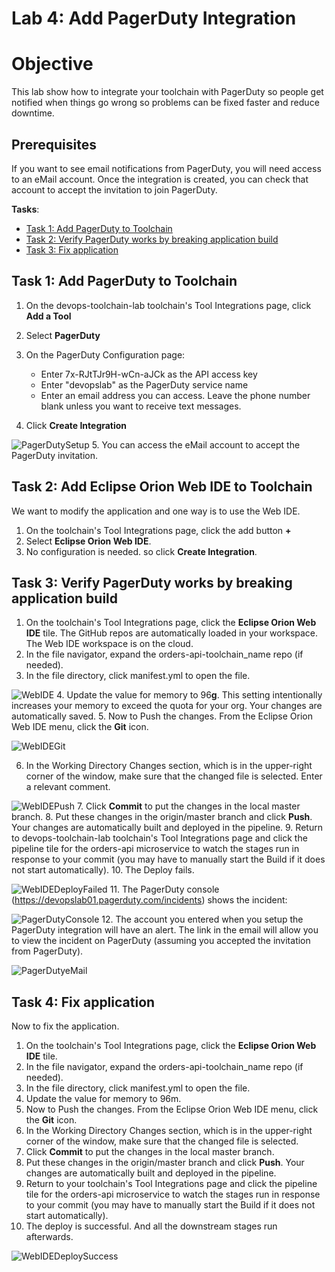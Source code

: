 # Lab 4: Add PagerDuty Integration

# Objective
This lab show how to integrate your toolchain with PagerDuty so people get notified when things go wrong so problems can be fixed faster and reduce downtime.

## Prerequisites
If you want to see email notifications from PagerDuty, you will need access to an eMail account.  Once the integration is created, you can check that account to accept the invitation to join PagerDuty.

**Tasks**:
- [Task 1: Add PagerDuty to Toolchain](#task-1-add-pagerduty-to-toolchain)
- [Task 2: Verify PagerDuty works by breaking application build](#task-2-verify-pagerduty-works-by-breaking-application-build)
- [Task 3: Fix application](#task-3-fix-application)

## Task 1: Add PagerDuty to Toolchain
1. On the devops-toolchain-lab toolchain's Tool Integrations page, click **Add a Tool**
2. Select **PagerDuty**
3. On the PagerDuty Configuration page:
   - Enter 7x-RJtTJr9H-wCn-aJCk as the API access key
   - Enter "devopslab" as the PagerDuty service name
   - Enter an email address you can access.  Leave the phone number blank unless you want to receive text messages.

4. Click **Create Integration**

  ![PagerDutySetup](screenshots/PagerDutySetup.jpg)
5. You can access the eMail account to accept the PagerDuty invitation.

## Task 2: Add Eclipse Orion Web IDE to Toolchain
We want to modify the application and one way is to use the Web IDE.

1. On the toolchain's Tool Integrations page, click the add button **+**
2. Select **Eclipse Orion Web IDE**.
3. No configuration is needed. so click **Create Integration**.

## Task 3: Verify PagerDuty works by breaking application build
  1. On the toolchain's Tool Integrations page, click the **Eclipse Orion Web IDE** tile. The GitHub repos are automatically loaded in your workspace. The Web IDE workspace is on the cloud.
  2. In the file navigator, expand the orders-api-toolchain_name repo (if needed).
  3. In the file directory, click manifest.yml to open the file.

  ![WebIDE](screenshots/WebIDE.jpg)
  4. Update the value for memory to 96**g**. This setting intentionally increases your memory to exceed the quota for your org. Your changes are automatically saved.
  5. Now to Push the changes.  From the Eclipse Orion Web IDE menu, click the **Git** icon.

  ![WebIDEGit](screenshots/WebIDEGit.jpg)

  6. In the Working Directory Changes section, which is in the upper-right corner of the window, make sure that the changed file is selected.  Enter a relevant comment.

  ![WebIDEPush](screenshots/WebIDEPush.jpg)
  7. Click **Commit** to put the changes in the local master branch.
  8. Put these changes in the origin/master branch and click **Push**. Your changes are automatically built and deployed in the pipeline.
  9. Return to devops-toolchain-lab toolchain's Tool Integrations page and click the pipeline tile for the orders-api microservice to watch the stages run in response to your commit (you may have to manually start the Build if it does not start automatically).
  10. The Deploy fails.

  ![WebIDEDeployFailed](screenshots/WebIDEDeployFailed.jpg)
  11. The PagerDuty console (https://devopslab01.pagerduty.com/incidents) shows the incident:

  ![PagerDutyConsole](screenshots/PagerDutyConsole.jpg)
    12. The account you entered when you setup the PagerDuty integration will have an alert. The link in the email will allow you to view the incident on PagerDuty (assuming you accepted the invitation from PagerDuty).

  ![PagerDutyeMail](screenshots/PagerDutyeMail.jpg)

## Task 4: Fix application

Now to fix the application.
  1. On the toolchain's Tool Integrations page, click the **Eclipse Orion Web IDE** tile.
  2. In the file navigator, expand the orders-api-toolchain_name repo (if needed).
  3. In the file directory, click manifest.yml to open the file.
  4. Update the value for memory to 96m.
  5. Now to Push the changes.  From the Eclipse Orion Web IDE menu, click the **Git** icon.
  6. In the Working Directory Changes section, which is in the upper-right corner of the window, make sure that the changed file is selected.
  7. Click **Commit** to put the changes in the local master branch.
  8. Put these changes in the origin/master branch and click **Push**. Your changes are automatically built and deployed in the pipeline.
  9. Return to your toolchain's Tool Integrations page and click the pipeline tile for the orders-api microservice to watch the stages run in response to your commit (you may have to manually start the Build if it does not start automatically).
  10. The deploy is successful.  And all the downstream stages run afterwards.

  ![WebIDEDeploySuccess](screenshots/WebIDEDeploySuccess.jpg)
